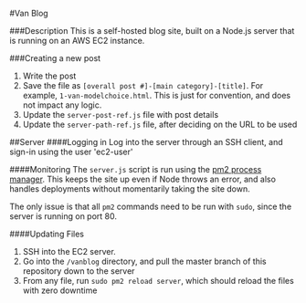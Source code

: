 #Van Blog

###Description
This is a self-hosted blog site, built on a Node.js server that is running on an AWS EC2 instance.

###Creating a new post
1. Write the post
2. Save the file as `[overall post #]-[main category]-[title]`. For example, `1-van-modelchoice.html`. This is just for convention, and does not impact any logic.
3. Update the `server-post-ref.js` file with post details
4. Update the `server-path-ref.js` file, after deciding on the URL to be used

##Server
####Logging in
Log into the server through an SSH client, and sign-in using the user 'ec2-user'

####Monitoring
The `server.js` script is run using the [pm2 process manager](http://pm2.keymetrics.io/). This keeps the site up even if Node throws an error, and also handles deployments without momentarily taking the site down.

The only issue is that all `pm2` commands need to be run with `sudo`, since the server is running on port 80.

####Updating Files
1. SSH into the EC2 server.
2. Go into the `/vanblog` directory, and pull the master branch of this repository down to the server
3. From any file, run `sudo pm2 reload server`, which should reload the files with zero downtime